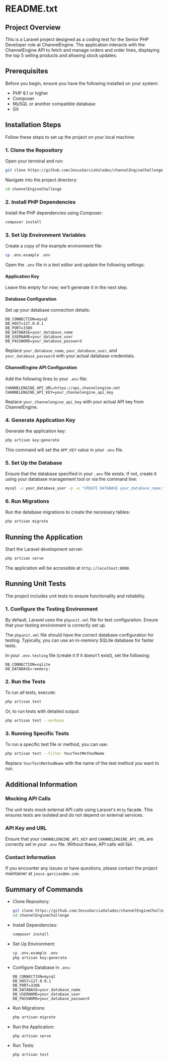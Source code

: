 # README.txt

## Project Overview

This is a Laravel project designed as a coding test for the Senior PHP Developer role at ChannelEngine. The application interacts with the ChannelEngine API to fetch and manage orders and order lines, displaying the top 5 selling products and allowing stock updates.

## Prerequisites

Before you begin, ensure you have the following installed on your system:

- PHP 8.1 or higher
- Composer
- MySQL or another compatible database
- Git

## Installation Steps

Follow these steps to set up the project on your local machine:

### 1. Clone the Repository

Open your terminal and run:

```bash
git clone https://github.com/JesusGarciaValadez/channelEngineChallenge
```

Navigate into the project directory:

```bash
cd channelEngineChallenge
```

### 2. Install PHP Dependencies

Install the PHP dependencies using Composer:

```bash
composer install
```

### 3. Set Up Environment Variables

Create a copy of the example environment file:

```bash
cp .env.example .env
```

Open the `.env` file in a text editor and update the following settings:

#### Application Key

Leave this empty for now; we'll generate it in the next step.

#### Database Configuration

Set up your database connection details:

```env
DB_CONNECTION=mysql
DB_HOST=127.0.0.1
DB_PORT=3306
DB_DATABASE=your_database_name
DB_USERNAME=your_database_user
DB_PASSWORD=your_database_password
```

Replace `your_database_name`, `your_database_user`, and `your_database_password` with your actual database credentials.

#### ChannelEngine API Configuration

Add the following lines to your `.env` file:

```env
CHANNELENGINE_API_URL=https://api.channelengine.net
CHANNELENGINE_API_KEY=your_channelengine_api_key
```

Replace `your_channelengine_api_key` with your actual API key from ChannelEngine.

### 4. Generate Application Key

Generate the application key:

```bash
php artisan key:generate
```

This command will set the `APP_KEY` value in your `.env` file.

### 5. Set Up the Database

Ensure that the database specified in your `.env` file exists. If not, create it using your database management tool or via the command line:

```bash
mysql -u your_database_user -p -e "CREATE DATABASE your_database_name;"
```

### 6. Run Migrations

Run the database migrations to create the necessary tables:

```bash
php artisan migrate
```

## Running the Application

Start the Laravel development server:

```bash
php artisan serve
```

The application will be accessible at `http://localhost:8000`.

## Running Unit Tests

The project includes unit tests to ensure functionality and reliability.

### 1. Configure the Testing Environment

By default, Laravel uses the `phpunit.xml` file for test configuration. Ensure that your testing environment is correctly set up.

The `phpunit.xml` file should have the correct database configuration for testing. Typically, you can use an in-memory SQLite database for faster tests.

In your `.env.testing` file (create it if it doesn't exist), set the following:

```env
DB_CONNECTION=sqlite
DB_DATABASE=:memory:
```

### 2. Run the Tests

To run all tests, execute:

```bash
php artisan test
```

Or, to run tests with detailed output:

```bash
php artisan test --verbose
```

### 3. Running Specific Tests

To run a specific test file or method, you can use:

```bash
php artisan test --filter YourTestMethodName
```

Replace `YourTestMethodName` with the name of the test method you want to run.

## Additional Information

### Mocking API Calls

The unit tests mock external API calls using Laravel's `Http` facade. This ensures tests are isolated and do not depend on external services.

### API Key and URL

Ensure that your `CHANNELENGINE_API_KEY` and `CHANNELENGINE_API_URL` are correctly set in your `.env` file. Without these, API calls will fail.

### Contact Information

If you encounter any issues or have questions, please contact the project maintainer at `jesus.garciav@me.com`.

## Summary of Commands

- Clone Repository:

  ```bash
  git clone https://github.com/JesusGarciaValadez/channelEngineChallenge
  cd channelEngineChallenge
  ```

- Install Dependencies:

  ```bash
  composer install
  ```

- Set Up Environment:

  ```bash
  cp .env.example .env
  php artisan key:generate
  ```

- Configure Database in `.env`:

  ```env
  DB_CONNECTION=mysql
  DB_HOST=127.0.0.1
  DB_PORT=3306
  DB_DATABASE=your_database_name
  DB_USERNAME=your_database_user
  DB_PASSWORD=your_database_password
  ```

- Run Migrations:

  ```bash
  php artisan migrate
  ```

- Run the Application:

  ```bash
  php artisan serve
  ```

- Run Tests:

  ```bash
  php artisan test
  ```
